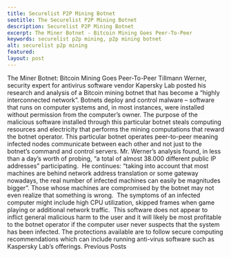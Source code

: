 ```yaml
---
title: Securelist P2P Mining Botnet
seotitle: The Securelist P2P Mining Botnet
description: Securelist P2P Mining Botnet
excerpt: The Miner Botnet - Bitcoin Mining Goes Peer-To-Peer
keywords: securelist p2p mining, p2p mining botnet
alt: securelist p2p mining
featured: 
layout: post
---
```

The Miner Botnet: Bitcoin Mining Goes Peer-To-Peer
Tillmann Werner, security expert for antivirus software vendor Kapersky Lab posted his research and analysis of a Bitcoin mining botnet that has become a “highly interconnected network”.
Botnets deploy and control malware – software that runs on computer systems and, in most instances, were installed without permission from the computer’s owner. The purpose of the malicious software installed through this particular botnet steals computing resources and electricity that performs the mining computations that reward the botnet operator.
This particular botnet operates peer-to-peer meaning infected nodes communicate between each other and not just to the botnet’s command and control servers.
Mr. Werner’s analysis found, in less than a day’s worth of probing, “a total of almost 38.000 different public IP addresses” participating.  He continues: “taking into account that most machines are behind network address translation or some gateway nowadays, the real number of infected machines can easily be magnitudes bigger”.
Those whose machines are compromised by the botnet may not even realize that something is wrong.  The symptoms of an infected computer might include high CPU utilization, skipped frames when game playing or additional network traffic.  This software does not appear to inflict general malicious harm to the user and it will likely be most profitable to the botnet operator if the computer user never suspects that the system has been infected.
The protections available are to follow secure computing recommendations which can include running anti-virus software such as Kaspersky Lab’s offerings.
Previous Posts

